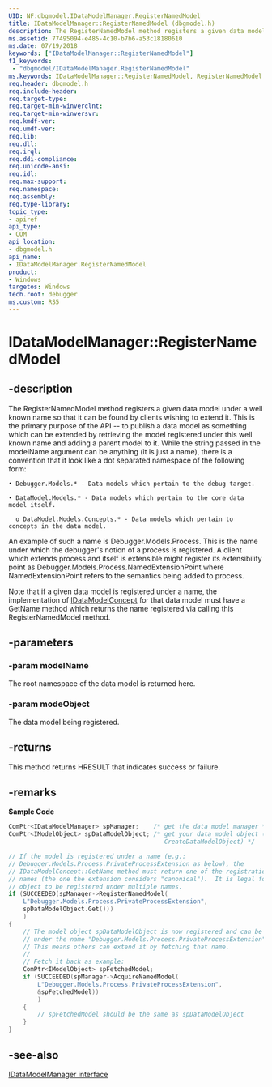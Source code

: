 ```yaml
---
UID: NF:dbgmodel.IDataModelManager.RegisterNamedModel
title: IDataModelManager::RegisterNamedModel (dbgmodel.h)
description: The RegisterNamedModel method registers a given data model under a well known name so that it can be found by clients wishing to extend it.
ms.assetid: 77495094-e485-4c10-b7b6-a53c18180610
ms.date: 07/19/2018
keywords: ["IDataModelManager::RegisterNamedModel"]
f1_keywords:
 - "dbgmodel/IDataModelManager.RegisterNamedModel"
ms.keywords: IDataModelManager::RegisterNamedModel, RegisterNamedModel, IDataModelManager.RegisterNamedModel, IDataModelManager::RegisterNamedModel, IDataModelManager.RegisterNamedModel
req.header: dbgmodel.h
req.include-header:
req.target-type:
req.target-min-winverclnt:
req.target-min-winversvr:
req.kmdf-ver:
req.umdf-ver:
req.lib:
req.dll:
req.irql: 
req.ddi-compliance:
req.unicode-ansi:
req.idl:
req.max-support:
req.namespace:
req.assembly:
req.type-library: 
topic_type: 
- apiref
api_type: 
- COM
api_location: 
- dbgmodel.h
api_name: 
- IDataModelManager.RegisterNamedModel
product:
- Windows
targetos: Windows
tech.root: debugger
ms.custom: RS5
---
```


# IDataModelManager::RegisterNamedModel


## -description

The RegisterNamedModel method registers a given data model under a well known name so that it can be found by clients wishing to extend it. This is the primary purpose of the API -- to publish a data model as something which can be extended by retrieving the model registered under this well known name and adding a parent model to it. 
While the string passed in the modelName argument can be anything (it is just a name), there is a convention that it look like a dot separated namespace of the following form: 

```text
• Debugger.Models.* - Data models which pertain to the debug target.  

• DataModel.Models.* - Data models which pertain to the core data model itself. 

  o DataModel.Models.Concepts.* - Data models which pertain to concepts in the data model.
```

An example of such a name is Debugger.Models.Process. This is the name under which the debugger's notion of a process is registered. A client which extends process and itself is extensible might register its extensibility point as Debugger.Models.Process.NamedExtensionPoint where NamedExtensionPoint refers to the semantics being added to process. 

Note that if a given data model is registered under a name, the implementation of [IDataModelConcept](nn-dbgmodel-idatamodelconcept.md) for that data model must have a GetName method which returns the name registered via calling this RegisterNamedModel method. 


## -parameters

### -param modelName
The root namespace of the data model is returned here.

### -param modeObject
The data model being registered.


## -returns
This method returns HRESULT that indicates success or failure.

## -remarks

**Sample Code**

```cpp
ComPtr<IDataModelManager> spManager;    /* get the data model manager */
ComPtr<IModelObject> spDataModelObject; /* get your data model object (see
                                           CreateDataModelObject) */

// If the model is registered under a name (e.g.: 
// Debugger.Models.Process.PrivateProcessExtension as below), the
// IDataModelConcept::GetName method must return one of the registration 
// names (the one the extension considers "canonical").  It is legal for an 
// object to be registered under multiple names.
if (SUCCEEDED(spManager->RegisterNamedModel(
    L"Debugger.Models.Process.PrivateProcessExtension", 
    spDataModelObject.Get()))
    )
{
    // The model object spDataModelObject is now registered and can be looked up 
    // under the name "Debugger.Models.Process.PrivateProcessExtension".
    // This means others can extend it by fetching that name.
    //
    // Fetch it back as example:
    ComPtr<IModelObject> spFetchedModel;
    if (SUCCEEDED(spManager->AcquireNamedModel(
        L"Debugger.Models.Process.PrivateProcessExtension", 
        &spFetchedModel))
        )
    {
        // spFetchedModel should be the same as spDataModelObject
    }
}
```

## -see-also

[IDataModelManager interface](nn-dbgmodel-idatamodelmanager.md)
